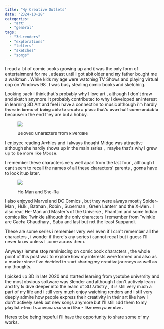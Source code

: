 ```yaml
---
title: "My Creative Outlets"
date: "2024-10-28"
categories: 
  - "art"
  - "general"
tags: 
  - "3d-renders"
  - "explorations"
  - "letters"
  - "sketches"
  - "songs"
---
```


I read a lot of comic books growing up and it was the only form of entertainment for me , atleast until i got abit older and my father bought me a walkman . While kids my age were watching TV Shows and playing virtual cop on Windows 98 , I was busy stealing comic books and sketching.

Looking back i think that's probably why I love art , although I don't draw and sketch anymore. It probably contributed to why I developed an interest in learning 3D Art and feel i have a connection to music although i'm hardly there in terms of being able to create a piece that's even half commendable because in the end they are but a hobby.

<figure>

![](https://dmuolhoi.wordpress.com/wp-content/uploads/2024/10/img_59585558610298223716143.jpeg?w=660)

<figcaption>

Beloved Characters from Riverdale

</figcaption>

</figure>

I enjoyed reading Archies and i always thought Midge was attractive although she hardly shows up in the main series ,  maybe that's why I grew up to be more like Moose.

I remember these characters very well apart from the last four , although I cant seem to recall the names of all these characters' parents , gonna have to look it up later.

<figure>

![](https://dmuolhoi.wordpress.com/wp-content/uploads/2024/10/he-man-and-she-ra-a-christmas-special-cast3444610798558457309.jpg?w=480)

<figcaption>

He-Man and She-Ra

</figcaption>

</figure>

I also enjoyed Marvel and DC Comics , but they were always mostly Spider-Man , Hulk , Batman , Robin , Superman , Green Lantern and the X-Men . I also read He-Man and Master's of the Universe , Phantom and some Indian comics like Twinkle although the only characters I remember from Twinkle are Cacha Chaudhary , Sabu and last but not the least Suppandi.

These are some series i remember very well even if I can't remember all the characters , i wonder if there's any series i cannot recall but i guess I'll never know unless I come across them.

Anyways lemme stop reminiscing on comic book characters , the whole point of this post was to explore how my interests were formed and also as a marker since i've decided to start sharing my creative journeys as well as my thoughts.

I picked up 3D in late 2020 and started learning from youtube university and the most obvious software was Blender and although I don't actively learn and try to dive deeper into the realm of 3D Artistry , it is still very much a part of my life and i still very much enjoy watching renders and i still very deeply admire how people express their creativity in their art like how i don't actively seek out new songs anymore but I'll still add them to my playlist when I come across one i like - like everyone else .

Heres to be being hopeful i'll have the opportunity to share some of my works.
